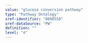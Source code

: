 ```yaml
---
value: "glucose conversion pathway"
type: "Pathway Ontology"
xref-identifier: "0000558"
xref-dataSource: "PW"
definition: ""
level: "4"
---
```

